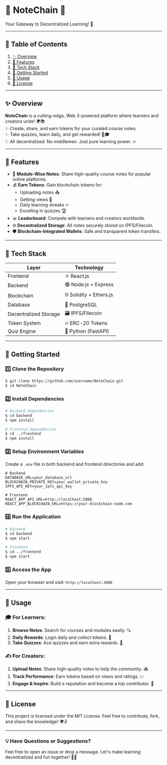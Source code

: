 # 🌟 **NoteChain** 🌟  
Your Gateway to Decentralized Learning! 🚀

---

## 🧭 **Table of Contents**
1. [✨ Overview](#-overview)
2. [🎯 Features](#-features)
3. [🔧 Tech Stack](#-tech-stack)
4. [🚀 Getting Started](#-getting-started)
5. [📖 Usage](#-usage)
6. [📜 License](#-license)

---

## ✨ **Overview**
**NoteChain** is a cutting-edge, Web 3-powered platform where learners and creators unite! 🌍📚  
✨ Create, share, and earn tokens for your curated course notes.  
✨ Take quizzes, learn daily, and get rewarded! 💎🎓  
✨ All decentralized. No middlemen. Just pure learning power. 🔥

---

## 🎯 **Features**
- 📝 **Module-Wise Notes**: Share high-quality course notes for popular online platforms.
- 💰 **Earn Tokens**: Gain blockchain tokens for:
  - Uploading notes 📤
  - Getting views 👀
  - Daily learning streaks 🔥
  - Excelling in quizzes 🏆
- 📊 **Leaderboard**: Compete with learners and creators worldwide.
- 🌐 **Decentralized Storage**: All notes securely stored on IPFS/Filecoin.
- 🛡️ **Blockchain-Integrated Wallets**: Safe and transparent token transfers.

---

## 🔧 **Tech Stack**
| **Layer**         | **Technology**      |
|-------------------|---------------------|
| Frontend          | ⚛️ React.js         |
| Backend           | 🟢 Node.js + Express |
| Blockchain        | ⛓️ Solidity + Ethers.js |
| Database          | 🐘 PostgreSQL       |
| Decentralized Storage | 🗃️ IPFS/Filecoin    |
| Token System      | 🔥 ERC-20 Tokens    |
| Quiz Engine       | 🧠 Python (FastAPI) |

---

## 🚀 **Getting Started**

### 1️⃣ **Clone the Repository**
```bash
$ git clone https://github.com/username/NoteChain.git
$ cd NoteChain
```

### 2️⃣ **Install Dependencies**
```bash
# Backend dependencies
$ cd backend
$ npm install

# Frontend dependencies
$ cd ../frontend
$ npm install
```

### 3️⃣ **Setup Environment Variables**
Create a `.env` file in both backend and frontend directories and add:
```
# Backend
DATABASE_URL=your_database_url
BLOCKCHAIN_PRIVATE_KEY=your_wallet_private_key
IPFS_API_KEY=your_ipfs_api_key

# Frontend
REACT_APP_API_URL=http://localhost:5000
REACT_APP_BLOCKCHAIN_URL=https://your-blockchain-node.com
```

### 4️⃣ **Run the Application**
```bash
# Backend
$ cd backend
$ npm start

# Frontend
$ cd ../frontend
$ npm start
```

### 5️⃣ **Access the App**
Open your browser and visit: `http://localhost:3000`

---

## 📖 **Usage**
### 🎓 **For Learners:**
1. **Browse Notes**: Search for courses and modules easily. 🔍
2. **Daily Rewards**: Login daily and collect tokens. 🎁
3. **Take Quizzes**: Ace quizzes and earn extra rewards. 🏅

### ✍️ **For Creators:**
1. **Upload Notes**: Share high-quality notes to help the community. 📤
2. **Track Performance**: Earn tokens based on views and ratings. 📈
3. **Engage & Inspire**: Build a reputation and become a top contributor. 🌟

---

## 📜 **License**
This project is licensed under the MIT License. Feel free to contribute, fork, and share the knowledge! 🌍✌️

---

### 💡 **Have Questions or Suggestions?**  
Feel free to open an issue or drop a message. Let's make learning decentralized and fun together! 💬✨
